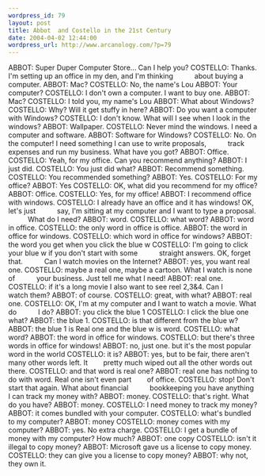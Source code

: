 ```yaml
--- 
wordpress_id: 79
layout: post
title: Abbot  and Costello in the 21st Century
date: 2004-04-02 12:44:00
wordpress_url: http://www.arcanology.com/?p=79
---
```

ABBOT: Super Duper Computer Store... Can I help you? COSTELLO: Thanks. I'm setting up an office in my den, and I'm thinking           about buying a computer. ABBOT: Mac? COSTELLO: No, the name's Lou ABBOT: Your computer? COSTELLO: I don't own a computer. I want to buy one. ABBOT: Mac? COSTELLO: I told you, my name's Lou ABBOT: What about Windows? COSTELLO: Why? Will it get stuffy in here? ABBOT: Do you want a computer with Windows? COSTELLO: I don't know. What will I see when I look in the windows? ABBOT: Wallpaper. COSTELLO: Never mind the windows. I need a computer and software. ABBOT: Software for Windows? COSTELLO: No. On the computer! I need something I can use to write proposals,           track expenses and run my business. What have you got? ABBOT: Office. COSTELLO: Yeah, for my office. Can you recommend anything? ABBOT: I just did.<lj-cut text="read the rest..."> COSTELLO: You just did what? ABBOT: Recommend something. COSTELLO: You recommended something? ABBOT: Yes. COSTELLO: For my office? ABBOT: Yes COSTELLO: OK, what did you recommend for my office? ABBOT: Office. COSTELLO: Yes, for my office! ABBOT: I recommend office with windows. COSTELLO: I already have an office and it has windows! OK, let's just           say, I'm sitting at my computer and I want to type a proposal.           What do I need? ABBOT: word. COSTELLO: what word? ABBOT: word in office. COSTELLO: the only word in office is office. ABBOT: the word in office for windows. COSTELLO: which word in office for windows? ABBOT: the word you get when you click the blue w COSTELLO: I'm going to click your blue w if you don't start with some           straight answers. OK, forget that.           Can I watch movies on the Internet? ABBOT: yes, you want real one. COSTELLO: maybe a real one, maybe a cartoon. What I watch is none of           your business. Just tell me what I need! ABBOT: real one. COSTELLO: if it's a long movie I also want to see reel 2,3&4. Can I           watch them? ABBOT: of course. COSTELLO: great, with what? ABBOT: real one. COSTELLO: OK, I'm at my computer and I want to watch a movie. What do           I do? ABBOT: you click the blue 1 COSTELLO: I click the blue one what? ABBOT: the blue 1. COSTELLO: is that different from the blue w? ABBOT: the blue 1 is Real one and the blue w is word. COSTELLO: what word? ABBOT: the word in office for windows. COSTELLO: but there's three words in office for windows! ABBOT: no, just one. but it's the most popular word in the world COSTELLO: it is? ABBOT: yes, but to be fair, there aren't many other words left. It        pretty much wiped out all the other words out there. COSTELLO: and that word is real one? ABBOT: real one has nothing to do with word. Real one isn't even part        of office. COSTELLO: stop! Don't start that again. What about financial           bookkeeping you have anything I can track my money with? ABBOT: money. COSTELLO: that's right. What do you have? ABBOT: money. COSTELLO: I need money to track my money? ABBOT: it comes bundled with your computer. COSTELLO: what's bundled to my computer? ABBOT: money COSTELLO: money comes with my computer? ABBOT: yes. No extra charge. COSTELLO: I get a bundle of money with my computer? How much? ABBOT: one copy COSTELLO: isn't it illegal to copy money? ABBOT: Microsoft gave us a license to copy money. COSTELLO: they can give you a license to copy money? ABBOT: why not, they own it.<p>
                                                                                                                                                                                                                                                                                                                                                        </p>